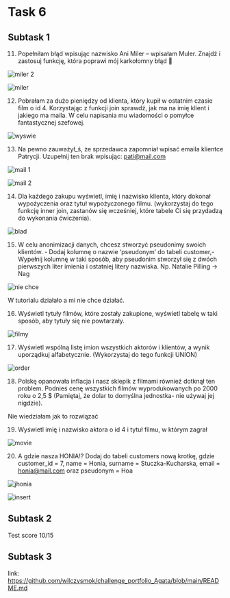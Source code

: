 # Task 6 #

## Subtask 1 ##

11. Popełniłam błąd wpisując nazwisko Ani Miler – wpisałam Muler. Znajdź i zastosuj funkcję, która poprawi mój karkołomny błąd 🙈

![miler 2](https://user-images.githubusercontent.com/115797350/205990446-7db5bdf3-dbdb-4263-9465-1d50ade8577a.jpg)

![miler](https://user-images.githubusercontent.com/115797350/205990457-38d08d54-cc28-4b49-bf3d-1ffdd9996e37.png)


12. Pobrałam za dużo pieniędzy od klienta, który kupił w ostatnim czasie film o id 4. Korzystając z funkcji join sprawdź, jak ma na imię klient i jakiego ma maila. W celu napisania mu wiadomości o pomyłce fantastycznej szefowej.

![wyswie](https://user-images.githubusercontent.com/115797350/206004340-b4bef392-793e-4bb4-bab2-0b930f4c9c87.jpg)

13. Na pewno zauważył_ś, że sprzedawca zapomniał wpisać emaila klientce Patrycji. Uzupełnij ten brak wpisując: [pati@mail.com](mailto:pati@mail.com)

![mail 1](https://user-images.githubusercontent.com/115797350/205989364-12cd1f98-456f-4851-8087-54af4c5c623c.png)

![mail 2](https://user-images.githubusercontent.com/115797350/205989379-d60d8459-9a7d-4650-8e0c-315991307d4f.png)


14. Dla każdego zakupu wyświetl, imię i nazwisko klienta, który dokonał wypożyczenia oraz tytuł wypożyczonego filmu. (wykorzystaj do tego funkcję inner join, zastanów się wcześniej, które tabele Ci się przydadzą do wykonania ćwiczenia).


![blad](https://user-images.githubusercontent.com/115797350/206009895-16efe0c3-95eb-455f-83b4-fac8577d4bee.jpg)


15. W celu anonimizacji danych, chcesz stworzyć pseudonimy swoich klientów. - Dodaj kolumnę o nazwie ‘pseudonym’ do tabeli customer,- Wypełnij kolumnę w taki sposób, aby pseudonim stworzył się z dwóch pierwszych liter imienia i ostatniej litery nazwiska. Np. Natalie Pilling → Nag

![nie chce](https://user-images.githubusercontent.com/115797350/206018116-d64d4555-29cf-46b1-b53b-20ec6637c7fe.jpg)

W tutorialu działało a mi nie chce działać.

16. Wyświetl tytuły filmów, które zostały zakupione, wyświetl tabelę w taki sposób, aby tytuły się nie powtarzały.


![filmy](https://user-images.githubusercontent.com/115797350/206022310-7cf8fd94-c388-4ec6-9157-fcd274915cab.jpg)


17. Wyświetl wspólną listę imion wszystkich aktorów i klientów, a wynik uporządkuj alfabetycznie. (Wykorzystaj do tego funkcji UNION)

![order](https://user-images.githubusercontent.com/115797350/206023606-19958da4-ed85-4ece-84d3-08ca0a690d1d.jpg)



18. Polskę opanowała inflacja i nasz sklepik z filmami również dotknął ten problem. Podnieś cenę wszystkich filmów wyprodukowanych po 2000 roku o 2,5 $ (Pamiętaj, że dolar to domyślna jednostka- nie używaj jej nigdzie).

Nie wiedziałam jak to rozwiązać

19. Wyświetl imię i nazwisko aktora o id 4 i tytuł filmu, w którym zagrał


![movie](https://user-images.githubusercontent.com/115797350/206021183-d2e746ce-d52d-413f-aba7-3e5ed1bdf2c2.jpg)


20. A gdzie nasza HONIA!? Dodaj do tabeli customers nową krotkę, gdzie customer_id = 7, name = Honia, surname = Stuczka-Kucharska, email = [honia@mail.com](mailto:honia@mail.com) oraz pseudonym = Hoa


![jhonia](https://user-images.githubusercontent.com/115797350/206025206-c2b593cd-d30f-4cf5-9a89-65d1c82a4c64.jpg)

![insert](https://user-images.githubusercontent.com/115797350/206025367-f39d9d81-c405-424e-a919-afe3c123844a.jpg)



## Subtask 2 ##

Test score 10/15

## Subtask 3 ##

link: https://github.com/wilczysmok/challenge_portfolio_Agata/blob/main/README.md
